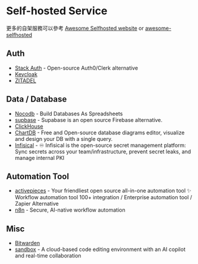 # Self-hosted Service

更多的自架服務可以參考 [Awesome Selfhosted website](https://awesome-selfhosted.net/) or [awesome-selfhosted](https://github.com/awesome-selfhosted/awesome-selfhosted)

## Auth

- [Stack Auth](https://github.com/stack-auth/stack) - Open-source Auth0/Clerk alternative
- [Keycloak](https://www.keycloak.org/)
- [ZITADEL](https://zitadel.com/)

## Data / Database

- [Nocodb](https://nocodb.com/) - Build Databases As Spreadsheets
- [supbase](https://supabase.com/) - Supabase is an open source Firebase alternative.
- [ClickHouse](https://clickhouse.com/)
- [ChartDB](https://github.com/chartdb/chartdb) - Free and Open-source database diagrams editor, visualize and design your DB with a single query.
- [Infisical](https://infisical.com/) - ♾ Infisical is the open-source secret management platform: Sync secrets across your team/infrastructure, prevent secret leaks, and manage internal PKI

## Automation Tool

- [activepieces](https://www.activepieces.com/) - Your friendliest open source all-in-one automation tool ✨ Workflow automation tool 100+ integration / Enterprise automation tool / Zapier Alternative
- [n8n](https://n8n.io/) - Secure, AI-native workflow automation

## Misc

- [Bitwarden](https://bitwarden.com/)
- [sandbox](https://github.com/ishaan1013/sandbox) - A cloud-based code editing environment with an AI copilot and real-time collaboration
